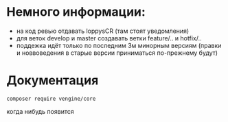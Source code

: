 # Немного информации:
- на код ревью отдавать loppysCR (там стоят уведомления)
- для веток develop и master создавать ветки feature/.. и hotfix/..
- поддежка идёт только по последним 3м минорным версиям (правки и новвоведения в старые версии приниматься по-прежнему будут)

# Документация

`composer require vengine/core`

когда нибудь появится
